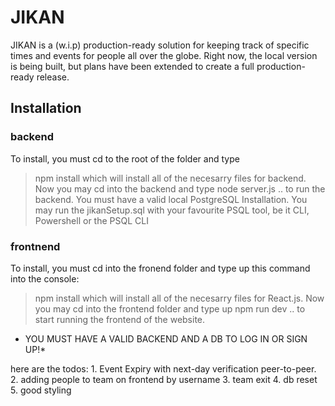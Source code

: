 # JIKAN
JIKAN is a (w.i.p) production-ready solution for keeping track of specific times and events for people all over the globe.
Right now, the local version is being built, but plans have been extended to create a full production-ready release.

## Installation
### backend
To install, you must cd to the root of the folder and type
> npm install
which will install all of the necesarry files for backend.
Now you may cd into the backend and type
> node server.js
.. to run the backend. You must have a valid local PostgreSQL Installation. You may run the jikanSetup.sql with your favourite PSQL tool, be it CLI, Powershell or the PSQL CLI

### frontnend
To install, you must cd into the fronend folder and type up this command into the console:
> npm install
which will install all of the necesarry files for React.js. 
Now you may cd into the frontend folder and type up
> npm run dev
.. to start running the frontend of the website.
* YOU MUST HAVE A VALID BACKEND AND A DB TO LOG IN OR SIGN UP!*


here are the todos:
    1. Event Expiry with next-day verification peer-to-peer.
    2. adding people to team on frontend by username
    3. team exit
    4. db reset
    5. good styling

